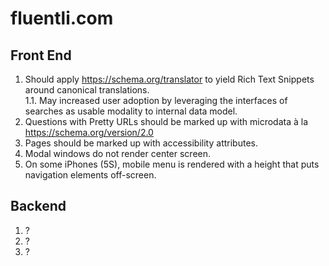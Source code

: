 # fluentli.com

## Front End

1. Should apply https://schema.org/translator to yield Rich Text Snippets around canonical translations.  
   1.1. May increased user adoption by leveraging the interfaces of searches as usable modality to internal 
   data model.
2. Questions with Pretty URLs should be marked up with microdata à la https://schema.org/version/2.0
3. Pages should be marked up with accessibility attributes.
4. Modal windows do not render center screen.
5. On some iPhones (5S), mobile menu is rendered with a height that puts navigation elements off-screen.

## Backend

1. ?
2. ?
3. ?
